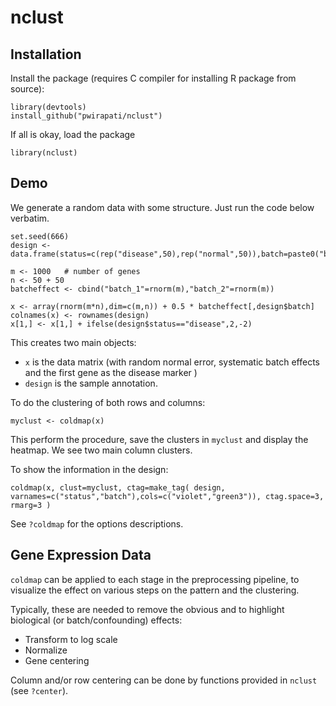 # nclust 

## Installation

Install the package (requires C compiler for installing R package from source):

```
library(devtools)
install_github("pwirapati/nclust")
```

If all is okay, load the package

```
library(nclust)
```

## Demo

We generate a random data with some structure. Just run the code below verbatim.

```
set.seed(666)
design <- data.frame(status=c(rep("disease",50),rep("normal",50)),batch=paste0("batch_",rbinom(100,1,.5)+1),row.names=paste0("patient_",1:100))

m <- 1000   # number of genes
n <- 50 + 50
batcheffect <- cbind("batch_1"=rnorm(m),"batch_2"=rnorm(m))

x <- array(rnorm(m*n),dim=c(m,n)) + 0.5 * batcheffect[,design$batch]
colnames(x) <- rownames(design)
x[1,] <- x[1,] + ifelse(design$status=="disease",2,-2)
```

This creates two main objects:

* `x` is the data matrix (with random normal error, systematic batch effects and the first gene as the disease marker )
* `design` is the sample annotation.

To do the clustering of both rows and columns:

```
myclust <- coldmap(x)
```

This perform the procedure, save the clusters in `myclust` and display the heatmap. We see two main column clusters.

To show the information in the design:

```
coldmap(x, clust=myclust, ctag=make_tag( design, varnames=c("status","batch"),cols=c("violet","green3")), ctag.space=3, rmarg=3 )
```

See `?coldmap` for the options descriptions.


## Gene Expression Data

`coldmap` can be applied to each stage in the preprocessing pipeline, to visualize the effect on various steps on the pattern and the clustering.

Typically, these are needed to remove the obvious and to highlight biological (or batch/confounding) effects:

* Transform to log scale
* Normalize
* Gene centering

Column and/or row centering can be done by functions provided in `nclust` (see `?center`).
